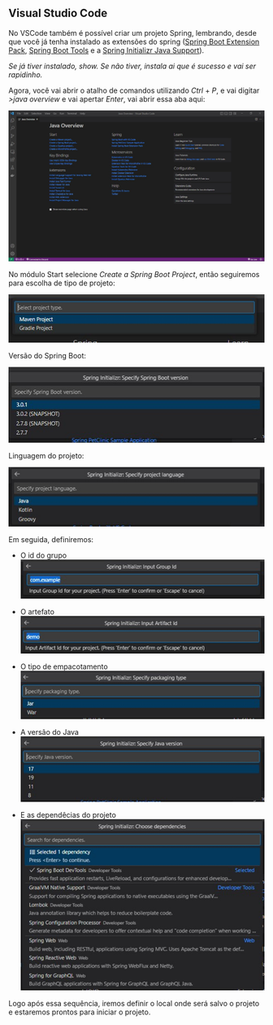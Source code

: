 ## Visual Studio Code

No VSCode também é possível criar um projeto Spring, lembrando, desde que você já tenha instalado as extensões do spring ([Spring Boot Extension Pack](https://marketplace.visualstudio.com/items?itemName=Pivotal.vscode-boot-dev-pack), [Spring Boot Tools](https://marketplace.visualstudio.com/items?itemName=Pivotal.vscode-spring-boot) e a [Spring Initializr Java Support](https://marketplace.visualstudio.com/items?itemName=vscjava.vscode-spring-initializr)).

*Se já tiver instalado, show. Se não tiver, instala ai que é sucesso e vai ser rapidinho.*

Agora, você vai abrir o atalho de comandos utilizando *Ctrl* + *P*, e vai digitar *>java overview* e vai apertar *Enter*, vai abrir essa aba aqui:

![Java Overview](/images/vscode01.jpg)

No módulo Start selecione *Create a Spring Boot Project*, então seguiremos para escolha de tipo de projeto:

![Maven ou Gradle](/images/vscode02.jpg)

Versão do Spring Boot:

![Versão do Spring Boot](/images/vscode03.jpg)

Linguagem do projeto:

![Linguagem](/images/vscode04.jpg)

Em seguida, definiremos: 

- O id do grupo
![Group Id](/images/vscode05.jpg)

- O artefato
![Artifact](/images/vscode06.jpg)

- O tipo de empacotamento
![Packaging](/images/vscode07.jpg)

- A versão do Java
![Java Version](/images/vscode08.jpg)

- E as dependêcias do projeto
![Dependencies](/images/vscode09.jpg)

Logo após essa sequência, iremos definir o local onde será salvo o projeto e estaremos prontos para iniciar o projeto.
